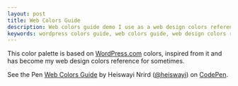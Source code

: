 ```yaml
---
layout: post
title: Web Colors Guide
description: Web colors guide demo I use as a web design colors reference for sometimes.
keywords: wordpress colors guide, web colors guide, web design colors reference
---
```


This color palette is based on [WordPress.com](http://wordpress.com) colors, inspired from it and has become my web design colors reference for sometimes.

<p data-height="650" data-theme-id="11537" data-slug-hash="JYyvQY" data-default-tab="result" data-user="heiswayi" class='codepen'>See the Pen <a href='http://codepen.io/heiswayi/pen/JYyvQY/'>Web Colors Guide</a> by Heiswayi Nrird (<a href='http://codepen.io/heiswayi'>@heiswayi</a>) on <a href='http://codepen.io'>CodePen</a>.</p>
<script async src="//assets.codepen.io/assets/embed/ei.js"></script>
